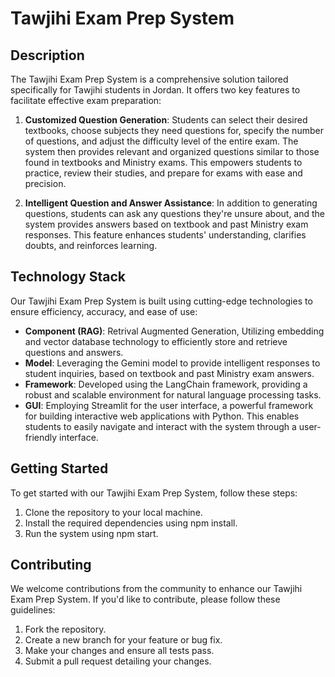 # Tawjihi Exam Prep System

## Description

The Tawjihi Exam Prep System is a comprehensive solution tailored specifically for Tawjihi students in Jordan. It offers two key features to facilitate effective exam preparation:

1. **Customized Question Generation**: Students can select their desired textbooks, choose subjects they need questions for, specify the number of questions, and adjust the difficulty level of the entire exam. The system then provides relevant and organized questions similar to those found in textbooks and Ministry exams. This empowers students to practice, review their studies, and prepare for exams with ease and precision.

2. **Intelligent Question and Answer Assistance**: In addition to generating questions, students can ask any questions they're unsure about, and the system provides answers based on textbook and past Ministry exam responses. This feature enhances students' understanding, clarifies doubts, and reinforces learning.

## Technology Stack

Our Tawjihi Exam Prep System is built using cutting-edge technologies to ensure efficiency, accuracy, and ease of use:

- **Component (RAG)**: Retrival Augmented Generation, Utilizing embedding and vector database technology to efficiently store and retrieve questions and answers.
- **Model**: Leveraging the Gemini model to provide intelligent responses to student inquiries, based on textbook and past Ministry exam answers.
- **Framework**: Developed using the LangChain framework, providing a robust and scalable environment for natural language processing tasks.
- **GUI**: Employing Streamlit for the user interface, a powerful framework for building interactive web applications with Python. This enables students to easily navigate and interact with the system through a user-friendly interface.

## Getting Started

To get started with our Tawjihi Exam Prep System, follow these steps:

1. Clone the repository to your local machine.
2. Install the required dependencies using npm install.
3. Run the system using npm start.

## Contributing

We welcome contributions from the community to enhance our Tawjihi Exam Prep System. If you'd like to contribute, please follow these guidelines:

1. Fork the repository.
2. Create a new branch for your feature or bug fix.
3. Make your changes and ensure all tests pass.
4. Submit a pull request detailing your changes.
